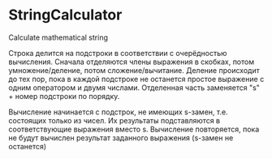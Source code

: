 # StringCalculator
Calculate mathematical string 

Строка делится на подстроки в соответствии с очерёдностью вычисления. Сначала отделяются члены выражения в скобках,
потом умножение/деление, потом сложение/вычитание. Деление происходит до тех пор, пока в каждой подстроке не
останется простое выражение с одним оператором и двумя числами. Отделенная часть заменяется "s" + номер подстроки
по порядку.

Вычисление начинается с подстрок, не имеющих s-замен, т.е. состоящих только из чисел. Их результаты подставляются в
соответствующие выражения вместо s. Вычисление повторяется, пока не будут вычислен результат заданного выражения
(s-замен не останется)
